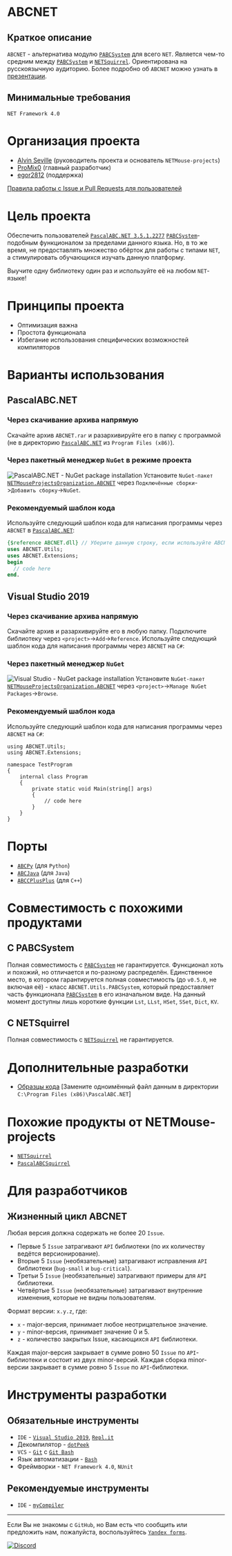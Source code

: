 <!--
  Используйте данный ReadMe.md как шаблон для русскоязычных проектов в NETMouse projects. Форматирование в ReadMe.md, сделанных на основе данного должно точно соответствовать текущему. Любые отступления от этого - не допускаются.

  Удалять комментарии из ReadMe.md запрещается - они могут быть полезны редакторам.

  Некоторые оговорки по поводу оформления:
  - По умолчанию используются ненумерованные списки, если не оговорено иное
    - По умолчанию пояснения для элементов списка запрещены, если не оговорено иное
    - Если в списке один элемент, то можно его писать без списка, если не оговорено иное
    - Пояснения для элементов списка даются в скобках, если не оговорено иное
  - Если имеется программный продукт X, то везде где встречается его названия должна быть ссыллка на его официальную страницу, либо иную другую для его преобретения. Такие ссылки должны быть везде и быть везде одинаковыми.
-->
# ABCNET
## Краткое описание
<!--
  Краткое описание продукта с возможными ссылками на похожие и указание аудитории, на которую он рассчитан.
-->
`ABCNET` - альтернатива модулю [`PABCSystem`](https://drive.google.com/open?id=1s2YX42HM8fKtah6blWmMkNZ9Z8Kfxn_BW4QSH6JY11o) для всего `NET`. Является чем-то средним между [`PABCSystem`](https://drive.google.com/open?id=1s2YX42HM8fKtah6blWmMkNZ9Z8Kfxn_BW4QSH6JY11o) и [`NETSquirrel`](https://github.com/NETMouse-projects/NETSquirrel). Ориентирована на русскоязычную аудиторию. Более подробно об `ABCNET` можно узнать в [презентации](https://github.com/NETMouse-projects/ABCNET/tree/master/NETMouse%20-%20.NET%20release/Presentations).

## Минимальные требования
<!--
  Требуемая версия framework'а и необходимые зависимости.
-->
`NET Framework 4.0`

# Организация проекта
<!--
  Участники команды, принявшие участие в работе над проектом. В скобках - роль в команде. А также и правила работы над проектом.
-->
- [Alvin Seville](https://github.com/Alvin-Seville) (руководитель проекта и основатель `NETMouse-projects`)
- [ProMix0](https://github.com/ProMix0) (главный разработчик)
- [egor2812](https://github.com/egor2812) (поддержка)

[Правила работы с Issue и Pull Requests для пользователей](https://github.com/NETMouse-projects/ABCNET/blob/master/CONTRIBUTING.md)

# Цель проекта
<!--
  Краткое описание цели проекта. В конце - возможен лозунг.
-->
Обеспечить пользователей [`PascalABC.NET 3.5.1.2277`](https://drive.google.com/open?id=1eHzHpHw7SYTCwefaxYPr4QbsB1bf6M41) [`PABCSystem`](https://drive.google.com/open?id=1s2YX42HM8fKtah6blWmMkNZ9Z8Kfxn_BW4QSH6JY11o)-подобным функционалом за пределами данного языка. Но, в то же время, не предоставлять множество обёрток для работы с типами `NET`, а стимулировать обучающихся изучать данную платформу.

Выучите одну библиотеку один раз и используйте её на любом `NET`-языке!

# Принципы проекта
<!--
  Принципы проекта.
-->
- Оптимизация важна
- Простота функционала
- Избегание использования специфических возможностей компиляторов

# Варианты использования
## PascalABC.NET
### Через скачивание архива напрямую
Скачайте архив `ABCNET.rar` и разархивируйте его в папку с программой (не в директорию [`PascalABC.NET`](https://drive.google.com/open?id=1eHzHpHw7SYTCwefaxYPr4QbsB1bf6M41) из `Program Files (x86)`).

### Через пакетный менеджер `NuGet` в режиме проекта
![PascalABC.NET - NuGet package installation](https://sun9-29.userapi.com/c204828/v204828716/488d3/eFcKpAIwcP8.jpg)
Установите `NuGet-пакет` [`NETMouseProjectsOrganization.ABCNET`](https://www.nuget.org/packages/NETMouseProjectsOrganization.ABCNET/0.5.0.3) через `Подключённые сборки`->`Добавить сборку`->`NuGet`.

### Рекомендуемый шаблон кода
Используйте следующий шаблон кода для написания программы через `ABCNET` в [`PascalABC.NET`](https://drive.google.com/open?id=1eHzHpHw7SYTCwefaxYPr4QbsB1bf6M41):
```pascal
{$reference ABCNET.dll} // Уберите данную строку, если используйте ABCNET в режиме проекта и подключили её как NuGet-пакет.
uses ABCNET.Utils;
uses ABCNET.Extensions;
begin
  // code here
end.
```

## Visual Studio 2019
### Через скачивание архива напрямую
Скачайте архив и разархивируйте его в любую папку. Подключите библиотеку через `<project>`->`Add`->`Reference`. Используйте следующий шаблон кода для написания программы через `ABCNET` на `C#`:

### Через пакетный менеджер `NuGet`
![Visual Studio - NuGet package installation](https://sun9-23.userapi.com/c858232/v858232025/15cb70/z-NsdL6lZTk.jpg)
Установите `NuGet-пакет` [`NETMouseProjectsOrganization.ABCNET`](https://www.nuget.org/packages/NETMouseProjectsOrganization.ABCNET/0.5.0.3) через `<project>`->`Manage NuGet Packages`->`Browse`.

### Рекомендуемый шаблон кода
Используйте следующий шаблон кода для написания программы через `ABCNET` на `C#`:
```Csharp
using ABCNET.Utils;
using ABCNET.Extensions;

namespace TestProgram
{
    internal class Program
    {
        private static void Main(string[] args)
        {
            // code here
        }
    }
}
```

# Порты
<!--
  Список проектов-портов данного.
-->
- [`ABCPy`](https://github.com/NETMouse-projects/ABCPy) (для `Python`)
- [`ABCJava`](https://github.com/NETMouse-projects/ABCJava) (для `Java`)
- [`ABCCPlusPlus`](https://github.com/NETMouse-projects/ABCCPlusPlus) (для `C++`)

# Совместимость с похожими продуктами
<!--
  Краткое описание совместимости с похожими продуктами, указанными в разделе "Похожие продукты от NETMouse-projects".
-->
## С PABCSystem
Полная совместимость с [`PABCSystem`](https://drive.google.com/open?id=1s2YX42HM8fKtah6blWmMkNZ9Z8Kfxn_BW4QSH6JY11o) не гарантируется. Функционал хоть и похожий, но отличается и по-разному распределён. Единственное место, в котором гарантируется полная совместимость (до `v0.5.0`, не включая её) - класс `ABCNET.Utils.PABCSystem`, который предоставляет часть функционала [`PABCSystem`](https://drive.google.com/open?id=1s2YX42HM8fKtah6blWmMkNZ9Z8Kfxn_BW4QSH6JY11o) в его изначальном виде. На данный момент доступны лишь короткие функции `Lst`, `LLst`, `HSet`, `SSet`, `Dict`, `KV`.

## С NETSquirrel
Полная совместимость с [`NETSquirrel`](https://github.com/NETMouse-projects/NETSquirrel) не гарантируется.

# Дополнительные разработки
- [Образцы кода](https://drive.google.com/open?id=1B_TWBw_gMT4meQXyrBhWiivk7KTrUhti) [Замените одноимённый файл данным в директории `C:\Program Files (x86)\PascalABC.NET`]

# Похожие продукты от NETMouse-projects
<!--
  Список похожих проктов NETMouse projects.
-->
- [`NETSquirrel`](https://github.com/NETMouse-projects/NETSquirrel)
- [`PascalABCSquirrel`](https://github.com/NETMouse-projects/PascalABCSquirrel)

# Для разработчиков
## Жизненный цикл ABCNET
<!--
  Описание правил разработки проекта. Сначала - разбиение на версии, потом формат версий.
-->
Любая версия должна содержать не более 20 `Issue`.
- Первые 5 `Issue` затрагивают `API` библиотеки (по их количеству ведётся версионирование).
- Вторые 5 `Issue` (необязательные) затрагивают исправления `API` библиотеки (`bug-small` и `bug-critical`).
- Третьи 5 `Issue` (необязательные) затрагивают примеры для `API` библиотеки.
- Четвёртые 5 `Issue` (необязательные) затрагивают внутренние изменения, которые не видны пользователям.

Формат версии: `x.y.z`, где:
- `x` - major-версия, принимает любое неотрицательное значение.
- `y` - minor-версия, принимает значение 0 и 5.
- `z` - количество закрытых Issue, касающихся `API` библиотеки.

Каждая major-версия закрывает в сумме ровно 50 `Issue` по `API`-библиотеки и состоит из двух minor-версий. Каждая сборка minor-версии закрывает в сумме ровно 5 `Issue` по `API`-библиотеки.

# Инструменты разработки
## Обязательные инструменты
<!--
  Описание обязательных инструментов разработки для проекта.
-->
- `IDE` - [`Visual Studio 2019`](https://visualstudio.microsoft.com/vs/), [`Repl.it`](https://repl.it/)
- Декомпилятор - [`dotPeek`](https://www.jetbrains.com/decompiler/)
- `VCS` - [`Git`](https://git-scm.com/download) с [`Git Bash`](https://git-scm.com/download)
- Язык автоматизации - [`Bash`](https://www.tldp.org/LDP/Bash-Beginners-Guide/html/)
- Фреймворки - `NET Framework 4.0`, `NUnit`

## Рекомендуемые инструменты
<!--
  Описание рекомендуемых инструментов разработки для проекта.
-->
- `IDE` - [`myCompiler`](https://www.mycompiler.io/)

----
Если Вы не знакомы с `GitHub`, но Вам есть что сообщить или предложить нам, пожалуйста, воспользуйтесь [`Yandex forms`](https://forms.yandex.ru/u/5e1de81b0733df0bb13408e3/). 

[![Discord](https://user-images.githubusercontent.com/42812113/76321598-4c9aa680-62f3-11ea-9c4c-10b70b0a17da.png)](https://discord.gg/j8Xf6Me)
